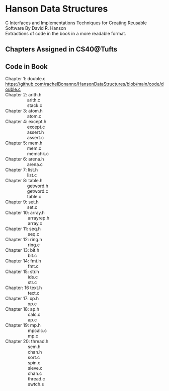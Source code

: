 # Hanson Data Structures
C Interfaces and Implementations Techniques for Creating Reusable Software By David R. Hanson <br>
Extractions of code in the book in a more readable format.<br>

## Chapters Assigned in CS40@Tufts

## Code in Book
Chapter 1: double.c https://github.com/rachelBonanno/HansonDataStructures/blob/main/code/double.c <br>
Chapter 2: arith.h <br>
&emsp; &emsp; &emsp; &nbsp; &nbsp; arith.c <br>
&emsp; &emsp; &emsp; &nbsp; &nbsp; stack.c <br>
Chapter 3: atom.h <br>
&emsp; &emsp; &emsp; &nbsp; &nbsp; atom.c  <br>
Chapter 4: except.h <br>
&emsp; &emsp; &emsp; &nbsp; &nbsp; except.c <br>
&emsp; &emsp; &emsp; &nbsp; &nbsp; assert.h <br>
&emsp; &emsp; &emsp; &nbsp; &nbsp; assert.c <br>
Chapter 5: mem.h <br>
&emsp; &emsp; &emsp; &nbsp; &nbsp; mem.c <br>
&emsp; &emsp; &emsp; &nbsp; &nbsp; memchk.c <br>
Chapter 6: arena.h <br>
&emsp; &emsp; &emsp; &nbsp; &nbsp; arena.c <br>
Chapter 7: list.h <br>
&emsp; &emsp; &emsp; &nbsp; &nbsp; list.c <br>
Chapter 8: table.h <br>
&emsp; &emsp; &emsp; &nbsp; &nbsp; getword.h <br>
&emsp; &emsp; &emsp; &nbsp; &nbsp; getword.c <br>
&emsp; &emsp; &emsp; &nbsp; &nbsp; table.c <br>
Chapter 9: set.h <br>
&emsp; &emsp; &emsp; &nbsp; &nbsp; set.c <br>
Chapter 10: array.h <br>
&emsp; &emsp; &emsp; &emsp; arrayrep.h <br>
&emsp; &emsp; &emsp; &emsp; array.c <br>
Chapter 11: seq.h <br>
&emsp; &emsp; &emsp; &emsp; seq.c <br>
Chapter 12: ring.h <br>
&emsp; &emsp; &emsp; &emsp; ring.c <br>
Chapter 13: bit.h <br>
&emsp; &emsp; &emsp; &emsp; bit.c <br>
Chapter 14: fmt.h <br>
&emsp; &emsp; &emsp; &emsp; fmt.c <br>
Chapter 15: str.h <br>
&emsp; &emsp; &emsp; &emsp; ids.c <br>
&emsp; &emsp; &emsp; &emsp; str.c <br>
Chapter: 16 text.h <br>
&emsp; &emsp; &emsp; &emsp; text.c <br>
Chapter 17: xp.h <br>
&emsp; &emsp; &emsp; &emsp; xp.c <br>
Chapter 18: ap.h <br>
&emsp; &emsp; &emsp; &emsp; calc.c <br>
&emsp; &emsp; &emsp; &emsp; ap.c <br>
Chapter 19: mp.h <br>
&emsp; &emsp; &emsp; &emsp; mpcalc.c <br>
&emsp; &emsp; &emsp; &emsp; mp.c <br>
Chapter 20: thread.h <br>
&emsp; &emsp; &emsp; &emsp; sem.h <br>
&emsp; &emsp; &emsp; &emsp; chan.h <br>
&emsp; &emsp; &emsp; &emsp; sort.c <br>
&emsp; &emsp; &emsp; &emsp; spin.c <br>
&emsp; &emsp; &emsp; &emsp; sieve.c <br>
&emsp; &emsp; &emsp; &emsp; chan.c <br>
&emsp; &emsp; &emsp; &emsp; thread.c <br>
&emsp; &emsp; &emsp; &emsp; swtch.s <br>
